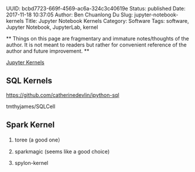 UUID: bcbd7723-669f-4569-ac6a-324c3c40619e
Status: published
Date: 2017-11-18 10:37:05
Author: Ben Chuanlong Du
Slug: jupyter-notebook-kernels
Title: Jupyter Notebook Kernels
Category: Software
Tags: software, Jupyter Notebook, JupyterLab, kernel

**
Things on this page are
fragmentary and immature notes/thoughts of the author.
It is not meant to readers
but rather for convenient reference of the author and future improvement.
**

[Jupyter Kernels](https://github.com/jupyter/jupyter/wiki/Jupyter-kernels)

## SQL Kernels

https://github.com/catherinedevlin/ipython-sql

tmthyjames/SQLCell

## Spark Kernel

1. toree (a good one）

2. sparkmagic (seems like a good choice)

3. spylon-kernel
